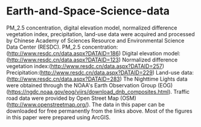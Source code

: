 # Earth-and-Space-Science-data
PM_2.5 concentration, digital elevation model, normalized difference vegetation index, precipitation, land-use data were acquired and processed by Chinese Academy of Sciences Resource and Environmental Science Data Center (RESDC).
PM_2.5 concentration:(http://www.resdc.cn/data.aspx?DATAID=186)
Digital elevation model:(http://www.resdc.cn/data.aspx?DATAID=123)
Normalized difference vegetation index:(http://www.resdc.cn/data.aspx?DATAID=257)
Precipitation:(http://www.resdc.cn/data.aspx?DATAID=229)
Land-use data:(http://www.resdc.cn/data.aspx?DATAID=283)
The Nighttime Lights data were obtained through the NOAA's Earth Observation Group (EOG) (https://ngdc.noaa.gov/eog/viirs/download_dnb_composites.html). 
Traffic road data were provided by Open Street Map (OSM) (http://www.openstreetmap.org/). 
The data in this paper can be downloaded for free permanently from the links above. Most of the figures in this paper were prepared using ArcGIS.
